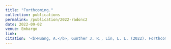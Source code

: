 ```yaml
---
title: "Forthcoming."
collection: publications
permalink: /publication/2022-radonc2
date: 2022-09-02
venue: Embargo
link: 
citation: '<b>Huang, A.</b>, Gunther J. R., Lin, L. L. (2022). Forthcoming. <i>Advances in Radiation Oncology.</i> (accepted)'
---
```

